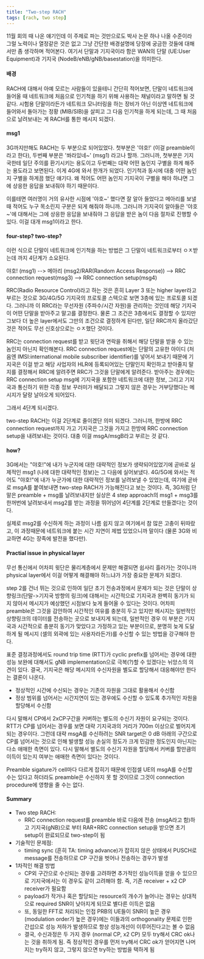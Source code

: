 ```yaml
---
title: "Two-step RACH"
tags: [rach, two step]
---
```


11월 회의 때 나온 얘기인데 이 주제로 파는 것만으로도 박사 논문 하나 나올 수준이라 그럴 노력이나 열정같은 것은 없고 그냥 간단한 배경설명에 당장에 궁금한 것들에 대해서만 좀 생각하며 적어본다. 여기서 단말과 기지국이라 함은 WAN의 단말 (UE:User Equipment)과 기지국 (NodeB/eNB/gNB/basestation)을 의미한다. 

#### 배경

RACH에 대해서 아예 모르는 사람들이 있을테니 간단히 적어보면, 단말이 네트워크에 들어올 때 네트워크에 처음으로 인기척을 하기 위해 사용하는 채널이라고 말하면 될 것 같다. 시험용 단말이라든가 네트워크 모니터링을 하는 장비가 아닌 이상엔 네트워크에 들어와서 돌아가는 정황 (MIB/SIB)을 살피고 그 다음 인기척을 하게 되는데, 그 때 처음으로 날려보내는 게 RACH를 통한 메시지 되겠다.

#### msg1

3G까지만해도 RACH는 두 부분으로 되어있었다. 첫부분은 '야호!' (이걸 preamble이라고 한다), 두번째 부분은 '쏴라있네~' (msg1) 라고나 할까. 그러니까, 첫부분은 기지국한테 일단 주의를 환기시키는 용도이고 두번째는 대략 어떤 놈인지 구별을 하게 해주는 용도라고 보면된다. 이게 4G에 와서 한개가 되었다. 인기척과 동시에 대충 어떤 놈인지 구별을 하게끔 했단 얘기다. 왜 적어도 어떤 놈인지 기지국이 구별을 해야 하냐면 그에 상응한 응답을 보내줘야 하기 때문이다. 

이를테면 여러명이 거의 유사한 시점에 '야호~' 했다면 잘 알아 들었다고 메아리를 보낼 때 적어도 누구 목소린지 구분은 되게 해줘야 하니까. 그러니까 기지국이 알아들은 '야호~'에 대해서는 그에 상응한 응답을 보내줘야 그 응답을 받은 놈이 다음 절차로 진행할 수 있다. 이걸 대개 msg1이라고 한다.

#### four-step? two-step?

이런 식으로 단말이 네트워크에 인기척을 하는 방법은 그 단말이 네트워크로부터 ㅇㅈ받는데 까지 4단계가 소요된다.

야호! (msg1) --> 메아리 (msg2/RAR(Random Access Response)) --> RRC connection request(msg3) --> RRC connection setup(msg4)

RRC(Radio Resource Control)라고 하는 것은 흔히 Layer 3 또는 higher layer라고 부르는 것으로 3G/4G/5G 기지국의 프로토콜 스텍으로 보면 3층에 있는 프로토콜 되겠다. 그러니까 이 RRC라는 무선자원 (주파수/시간 자원)을 관리하는 것인데 해당 기지국이 어떤 단말을 받아주고 말고를 결정한다. 물론 그 조건은 3층에서도 결정할 수 있지만 그보다 더 높은 layer에서도 그만의 조건으로 결정하게 된다만, 일단 RRC까지 올라갔단 것은 적어도 무선 신호상으로는 ㅇㅈ했단 것이다.

RRC는 connection request를 받고 윗단과 연락을 취해서 해당 단말을 받을 수 있는 놈인지 아닌지 확인해본다. RRC connection request에는 단말의 고유한 아이디 (처음엔 IMSI:international mobile subscriber identifier)를 넣어서 보내기 때문에 기지국은 이걸 받고 해당 사업자의 HLR에 등록되어있는 단말인지 확인하고 받아줄지 말지를 결정해서 RRC에 알려주면 RRC가 그것을 단말에게 알려준다. 받아주는 경우에는 RRC connection setup msg에 기지국을 포함한 네트워크에 대한 정보, 그리고 기지국과 통신하기 위한 각종 정보 꾸러미가 배달되고 그렇지 않은 경우는 거부당했다는 메시지가 달랑 날아오게 되어있다.

그래서 4단계 되시겠다.

two-step RACH는 이걸 2단계로 줄이겠단 의미 되겠다. 그러니까, 한방에 RRC connection request까지 가고 기지국은 그것을 가지고 한방에 RRC connection setup을 내려보내는 것이다. 대충 이걸 msgA/msgB라고 부르는 것 같다. 

#### how?

3G에서는 "야호!"에 내가 누군지에 대한 대략적인 정보가 생략되어있었기에 곧바로 실제적인 msg1 (나에 대한 대략적인 정보)는 그 다음에 실어보냈다. 4G/5G에 와서는 적어도 "야호!"에 내가 누군가에 대한 대략적인 정보를 날려보낼 수 있었는데, 여기에 곧바로 msgA를 붙여보내면 two-step RACH가 가능해진다고 보는 것이다. 즉, 3G처럼 단말은 preamble + msg를 날려보내지만 실상은 4 step approach의 msg1 + msg3를 한꺼번에 날려보내서 msg2를 받는 과정을 뛰어넘어 4단계를 2단계로 만들겠다는 것이다. 

실제로 msg2를 수신하게 하는 과정이 나름 쉽지 않고 여기에서 참 많은 고충이 뒤따랐고, 이 과정때문에 네트워크에 붙는 시간 지연이 제법 있었으니까 말이다 (물론 3G와 비교하면 4G는 장족에 발전을 했다만).

#### Practial issue in physical layer

무선 통신에서 어차피 윗단은 물리계층에서 문제만 해결되면 쉽사리 흘러가는 것이니까 physical layer에서 이걸 어떻게 해결해야 하느냐가 가장 중요한 문제가 되겠다. 

step 2를 건너 뛰는 것으로 인하여 일단 초기 전송과정에서 문제가 되는 것은 단말이 상향링크(단말->기지국 방향의 링크)에 대해서는 시간적으로 기지국과 완벽히 동기가 되지 않아서 메시지가 예상했던 시점보다 늦게 들어올 수 있다는 것이다. 어차피 preamble은 그것을 감안하여 시간적인 여유를 충분히 두고 있지만 메시지는 일반적인 상향링크의 데이터를 전송하는 곳으로 보내지게 되는데, 일반적인 경우 이 부분은 기지국과 시간적으로 충분히 동기가 맞았다고 가정하고 있는 부분이므로, 분명히 늦게 도달하게 될 메시지 (셀의 외곽에 있는 사용자라든가)를 수신할 수 있는 방법을 강구해야 한다.

표준 결정과정에서도 round trip time (RTT)가 cyclic prefix를 넘어서는 경우에 대한 성능 보완에 대해서도 gNB implementation으로 극복(?)할 수 있겠다는 뉘앙스의 의견이 있다. 결국, 기지국은 해당 메시지의 수신자원을 별도로 할당해서 대응해야만 한다는 결론이 나온다.

- 정상적인 시간에 수신되는 경우는 기존의 자원을 그대로 활용해서 수신함
- 정상 범위를 넘어서는 시간지연이 있는 경우에도 수신할 수 있도록 추가적인 자원을 할당해서 수신함

다시 말해서 CP에서 2xCP구간을 커버하는 별도의 수신기 자원이 요구되는 것이다. RTT가 CP를 넘어서는 경우를 보면 대략 기지국과의 거리가 700m 이상으로 벌어지게 되는 경우이다. 그런데 대략 msgA를 수신하려는 SNR target은 0 dB 아래의 구간으로 CP를 넘어서는 것으로 인해 발생할 성능 손실의 정도가 크게 민감한 정도인지 아닌지는 다소 애매한 측면이 있다. 다시 말해서 별도의 수신기 자원을 할당해서 커버를 할만큼의 이득이 있는지 여부는 애매한 측면이 있다는 것이다. 

Preamble sigature가 cell마다 다르게 잡히기 때문에 인접셀 UE의 msgA를 수신할 수는 있다고 하더라도 preamble은 수신하지 못 할 것이므로 그것이 connection procedure에 영향을 줄 수는 없다. 

#### Summary

- Two step RACH: 
  - RRC connection request를 preamble 바로 다음에 전송 (msgA라고 함)하고 기지국(gNB)으로 부터 RAR+RRC connection setup을 받으면 초기 setup이 완료되므로 two-step이 됨
- 기술적인 문제점:
  - timing sync (흔히 TA: timing advance)가 잡히지 않은 상태에서 PUSCH로 message를 전송하므로 CP 구간을 벗어나 전송하는 경우가 발생
- 1차적인 해결 방법
  - CP외 구간으로 수신되는 경우를 고려하면 추가적인 성능이득을 얻을 수 있으므로 기지국에서는 이 경우도 같이 고려해야 함. 즉, 기존 receiver + x2 CP receiver가 필요함
  - payload가 작거나 혹은 할당되는 resource의 개수가 늘어나는 경우는 상대적으로 required SNR이 낮아지게 되므로 별다른 이득은 없음
  - 또, 동일한 FFT로 처리되는 인접 PRB의 UE들이 SNR이 높은 경우(modulation order가 높은 경우)에는 이들과의 orthogonality 문제로 인한 간섭으로 성능 저하가 발생하므로 항상 성능개선이 이루어진다고는 볼 수 없음
  - 결국, 수신과정은 두 가지 경우 (normal CP, x2 CP) 모두 try해서 CRC ok나는 것을 취하게 됨. 즉 정상적인 경우를 먼저 try해서 CRC ok가 얻어지면 나머지는 try하지 않고, 그렇지 않으면 try하는 방법을 택하게 됨
